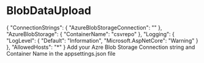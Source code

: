 # BlobDataUpload

{
  "ConnectionStrings": {
    "AzureBlobStorageConnection": ""
  },
  "AzureBlobStorage": {
      "ContainerName": "csvrepo"
  },
  "Logging": {
    "LogLevel": {
      "Default": "Information",
      "Microsoft.AspNetCore": "Warning"
    }
  },
  "AllowedHosts": "*"
}
Add your Azre Blob Storage Connection string and Container Name in the appsettings.json file
